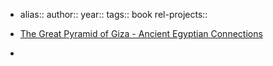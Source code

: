 - alias::
  author::
  year::
  tags:: book
  rel-projects::

- [The Great Pyramid of Giza - Ancient Egyptian Connections](https://www.willemwitteveen.com/product/the-great-pyramid-of-giza/)
-
